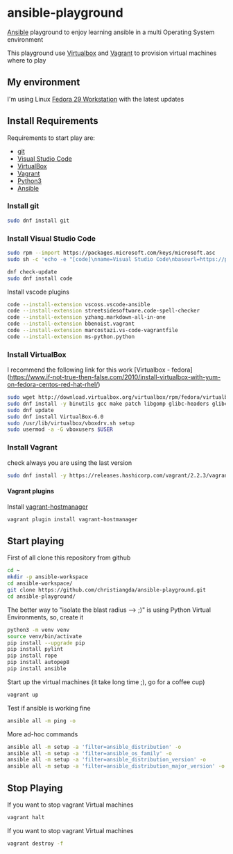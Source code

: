 # ansible-playground

[Ansible](https://www.ansible.com/) playground to enjoy learning ansible in a multi Operating System environment

This playground use [Virtualbox](https://www.virtualbox.org/) and [Vagrant](https://www.vagrantup.com) to provision virtual machines where to play

## My environment

I'm using Linux [Fedora 29 Workstation](https://getfedora.org/workstation) with the latest updates

## Install Requirements

Requirements to start play are:
* [git](https://git-scm.com/)
* [Visual Studio Code](https://code.visualstudio.com/)
* [VirtualBox](https://www.virtualbox.org/)
* [Vagrant](https://www.vagrantup.com)
* [Python3](https://www.python.org)
* [Ansible](https://www.ansible.com/)


### Install git

```bash
sudo dnf install git
```

### Install Visual Studio Code

```bash
sudo rpm --import https://packages.microsoft.com/keys/microsoft.asc
sudo sh -c 'echo -e "[code]\nname=Visual Studio Code\nbaseurl=https://packages.microsoft.com/yumrepos/vscode\nenabled=1\ngpgcheck=1\ngpgkey=https://packages.microsoft.com/keys/microsoft.asc" > /etc/yum.repos.d/vscode.repo'

dnf check-update
sudo dnf install code
```

Install vscode plugins

```bash
code --install-extension vscoss.vscode-ansible
code --install-extension streetsidesoftware.code-spell-checker
code --install-extension yzhang.markdown-all-in-one
code --install-extension bbenoist.vagrant
code --install-extension marcostazi.vs-code-vagrantfile
code --install-extension ms-python.python
```

### Install VirtualBox

I recommend the following link for this work [Virtualbox - fedora]
(https://www.if-not-true-then-false.com/2010/install-virtualbox-with-yum-on-fedora-centos-red-hat-rhel/)

```bash
sudo wget http://download.virtualbox.org/virtualbox/rpm/fedora/virtualbox.repo -O /etc/yum.repos.d/virtualbox.repo
sudo dnf install -y binutils gcc make patch libgomp glibc-headers glibc-devel kernel-headers kernel-devel dkms qt5-qtx11extras libxkbcommon
sudo dnf update
sudo dnf install VirtualBox-6.0
sudo /usr/lib/virtualbox/vboxdrv.sh setup
sudo usermod -a -G vboxusers $USER
```

### Install Vagrant

check always you are using the last version

```bash
sudo dnf install -y https://releases.hashicorp.com/vagrant/2.2.3/vagrant_2.2.3_x86_64.rpm
```

#### Vagrant plugins

Install [vagrant-hostmanager](https://github.com/devopsgroup-io/vagrant-hostmanager)
```bash
vagrant plugin install vagrant-hostmanager
```

## Start playing

First of all clone this repository from github

```bash
cd ~
mkdir -p ansible-workspace
cd ansible-workspace/
git clone https://github.com/christiangda/ansible-playground.git
cd ansible-playground/
```

The better way to "isolate the blast radius --> ;)" is using Python Virtual Environments, so, create it

```bash
python3 -m venv venv
source venv/bin/activate
pip install --upgrade pip
pip install pylint
pip install rope
pip install autopep8
pip install ansible
```

Start up the virtual machines (it take long time ;), go for a coffee cup)

```bash
vagrant up
```

Test if ansible is working fine
```bash
ansible all -m ping -o
```

More ad-hoc commands

```bash
ansible all -m setup -a 'filter=ansible_distribution' -o
ansible all -m setup -a 'filter=ansible_os_family' -o
ansible all -m setup -a 'filter=ansible_distribution_version' -o
ansible all -m setup -a 'filter=ansible_distribution_major_version' -o
```

## Stop Playing

If you want to stop vagrant Virtual machines

```bash
vagrant halt
```

If you want to stop vagrant Virtual machines

```bash
vagrant destroy -f
```
